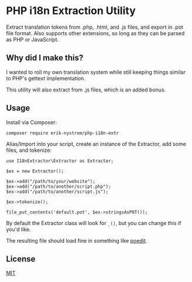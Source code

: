 # PHP i18n Extraction Utility

Extract translation tokens from .php, .html, and .js files, and export in .pot file format. Also supports other extensions, so long as they can be parsed as PHP or JavaScript.

## Why did I make this?

I wanted to roll my own translation system while still keeping things similar to PHP's gettext implementation.

This utility will also extract from .js files, which is an added bonus.

## Usage

Install via Composer:
```
composer require erik-nystrom/php-i18n-extr
```

Alias/Import into your script, create an instance of the Extractor, add some files, and tokenize:
```
use I18nExtractor\Extractor as Extractor;

$ex = new Extractor();

$ex->add("/path/to/your/website");
$ex->add("/path/to/another/script.php");
$ex->add("/path/to/another/script.js");

$ex->tokenize();

file_put_contents('default.pot', $ex->stringsAsPOT());
```

By default the Extractor class will look for `_()`, but you can change this if you'd like.

The resulting file should load fine in something like [poedit](https://poedit.net/).

## License
[MIT](https://choosealicense.com/licenses/mit/)